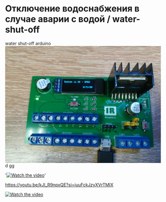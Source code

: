 # Отключение водоснабжения в случае аварии с водой / water-shut-off
water shut-off arduino
<img src="files/IMG_20230620_155028.jpg" alt="Внешний вид платы" width="auto" height="auto" align="top">
d
gg



'[![Watch the video](https://raw.githubusercontent.com/shliamb/water-shut-off/main/files/video.png)](https://www.youtube.com/embed/kJl_R9npxQE?si=utTMXmJ6Z3xOJjf_)'

https://youtu.be/kJl_R9npxQE?si=iuuFckJzyXVrTMIX

[![Watch the video](https://i.ytimg.com/vi/kJl_R9npxQE/maxresdefault.jpg)](https://youtu.be/kJl_R9npxQE?si=iuuFckJzyXVrTMIX)




